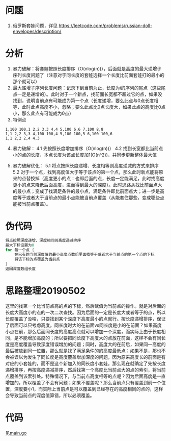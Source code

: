 # 问题
1. 俄罗斯套娃问题，详见 <https://leetcode.com/problems/russian-doll-envelopes/description/>

# 分析
1. 暴力破解：将套娃按照长度排序（O(nlog(n))），后面就是高度的最大递增子序列长度问题了（注意对于同长度的套娃选择一个长度比前面套娃打的最小的那个就可以）
2. 最大递增子序列长度问题：记录下到当前为止，长度为i的序列的尾点（这些尾点一定是递增的）。此时对于一个新点，找前面长宽都不超过它的点，如果没找到，说明当前点有可能成为第一个点（长度递增，要么此点与0点长度相等，此时此点高度不小，忽略；要么此点比0点长度大，如果此点的高度比0点小，那么此点有可能成为0点）
3. 特例点
```shell
1,100 100,1 2,2 3,3 4,4 5,100 6,6 7,100 8,8
1,1 2,2 3,3 4,100 100,4 5,100 100,5 6,100 100,6
1,1 2,2 2,4 4,3
```

4. 暴力破解：
4.1 先按照长度增加排序（O(nlog(n))）
4.2 找到长宽都比当前点小的点的长度，本点长度为该点长度加1(O(n^2))，并同步更新整体最大值

5. 暴力破解优化：
5.1 将点按照长度递增、长度相等则高度递减的方式来排序
5.2 对于一个点，找到高度值大于等于该点的第一个点，那么此时新点能将原来的点替换掉（高度更小的点：也即后面的点，长度一定能满足，此时找高度更小的点来降低后面高度，进而得到最大的深度）。此时思路从找比前面点大的最小点；变成了找满足条件的最小点，满足条件即比前面点大；进一步是高度等于或者大于当前点的最小点能被当前点覆盖（从能套住那些，变成哪些点能被当前点覆盖）。

#  伪代码
```go
将点按照深度递增、深度相同则高度递减排序
最大下标设置为0
for 每一个点 {
	在已有的当前深度值的最小高度点数组里面找等于或者大于当前点的第一个点的下标
	将该下标的点覆盖为当前点
}
返回深度数组长度
```

# 思路整理20190502
这里的找第一个比当前点高的点的下标，然后赋值为当前点的操作。就是对后面的长度大高度小的点的一次二次查找。因为后面的一定是长度大或者等于的点，所以长度覆盖了没啥，只要找到某个深度下高度最小的点就行。按长度递增排序，保证了后面可以只考虑高度。同长度时大的在前面vs同长度是小的在前面？如果高度小点在前，那么后面同长度的高度高点就可以增加一个深度，而实际上由于长度相同，是不能增加高度的；所以要把同长度下高度大的点放在前面，这样不会有同长度是高度覆盖导致深度错误增加的问题；同时，高度大的在前后，如果同一高度的最后被放到同一位置，那么就是找了满足条件的的高度最低点；如果不是，那也不会被误以为发生了同长度是高度覆盖增加深度的问题，因为原来高度长的前面是有对应的小套娃的，而不是这个新加入的同长度小套娃。那么现在就确定了先按长度递增排序，再按高度递减排序，然后找第一个高度比当前点大的点的索引，将当前点覆盖到该索引处。特殊情况下，与当前点高度相等的点呢？因为后面高度是一直增加的，所以覆盖了不会有问题；如果不覆盖呢？那么当前点只有覆盖到前一个位置，深度要小1，而实际上当前点是可以覆盖到已经存在的高度相同的点的，这样会导致当前点的深度值算错，所以必须覆盖。

# 代码
见[main.go](main.go)

